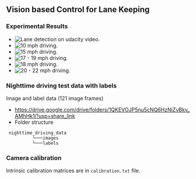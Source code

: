 ## Vision based Control for Lane Keeping

### Experimental Results
- ![Lane detection on udacity video.](https://drive.google.com/file/d/1itWQYB3XyWjjB7FkS3jwFreRLPzb5TV0/view?usp=share_link)
- ![10 mph driving.](https://drive.google.com/file/d/1eFe6Igph0WlnYdaqwkBvpYD3Lbf5cTPz/view?usp=share_link)
- ![15 mph driving.](https://drive.google.com/file/d/15oczESI7VBMf6DfGg6XsCKEIbasLAsMl/view?usp=share_link)
- ![17 - 19 mph driving.](https://drive.google.com/file/d/1RdBTzxfykjmy-izDYmHEGaoI4tj5N91s/view?usp=share_link)
- ![18 mph driving.](https://drive.google.com/file/d/1LT0UoUgoXXJxODhq8K0dqMcLA2BMTiZX/view?usp=share_link)
- ![20 - 22 mph driving.](https://drive.google.com/file/d/1EByMQuYTOXEqKouim4xNQvMEVKfEWg0k/view?usp=share_link)

### Nighttime driving test data with labels
  Image and label data (121 image frames)
 - https://drive.google.com/drive/folders/1QKEVOJP5nu5cNQ6HzNiZvBkv_AMhHk1i?usp=share_link
- Folder structure
```
 nighttime_driving_data
          └───images
          └───labels
```
### Camera calibration
Intrinsic calibration matrices are in ```calibration.txt``` file.
